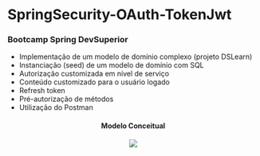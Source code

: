 # SpringSecurity-OAuth-TokenJwt

<h3> Bootcamp Spring DevSuperior </h3>

<ul>
<li>Implementação de um modelo de domínio complexo (projeto DSLearn)</li>
<li>Instanciação (seed) de um modelo de domínio com SQL</li>

<li>Autorização customizada em nível de serviço</li>
<li>Conteúdo customizado para o usuário logado</li>
<li>Refresh token</li>
<li>Pré-autorização de métodos</li>
<li>Utilização do Postman</li>
</ul>

<div align="center">
    <h4>Modelo Conceitual</h4>
<img src="https://user-images.githubusercontent.com/62127980/198387442-12a85d32-531e-4689-a787-b5ad667f059e.png">
</div><br><br>
